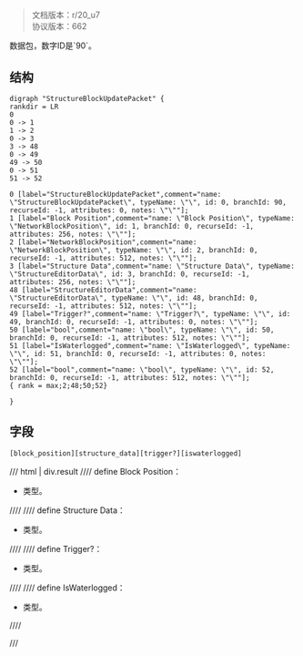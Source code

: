 # <!-- md:samp StructureBlockUpdatePacket -->

> 文档版本：r/20_u7<br/>协议版本：662

<!-- md:samp StructureBlockUpdatePacket -->数据包，数字ID是`90`。

## 结构

```viz
digraph "StructureBlockUpdatePacket" {
rankdir = LR
0
0 -> 1
1 -> 2
0 -> 3
3 -> 48
0 -> 49
49 -> 50
0 -> 51
51 -> 52

0 [label="StructureBlockUpdatePacket",comment="name: \"StructureBlockUpdatePacket\", typeName: \"\", id: 0, branchId: 90, recurseId: -1, attributes: 0, notes: \"\""];
1 [label="Block Position",comment="name: \"Block Position\", typeName: \"NetworkBlockPosition\", id: 1, branchId: 0, recurseId: -1, attributes: 256, notes: \"\""];
2 [label="NetworkBlockPosition",comment="name: \"NetworkBlockPosition\", typeName: \"\", id: 2, branchId: 0, recurseId: -1, attributes: 512, notes: \"\""];
3 [label="Structure Data",comment="name: \"Structure Data\", typeName: \"StructureEditorData\", id: 3, branchId: 0, recurseId: -1, attributes: 256, notes: \"\""];
48 [label="StructureEditorData",comment="name: \"StructureEditorData\", typeName: \"\", id: 48, branchId: 0, recurseId: -1, attributes: 512, notes: \"\""];
49 [label="Trigger?",comment="name: \"Trigger?\", typeName: \"\", id: 49, branchId: 0, recurseId: -1, attributes: 0, notes: \"\""];
50 [label="bool",comment="name: \"bool\", typeName: \"\", id: 50, branchId: 0, recurseId: -1, attributes: 512, notes: \"\""];
51 [label="IsWaterlogged",comment="name: \"IsWaterlogged\", typeName: \"\", id: 51, branchId: 0, recurseId: -1, attributes: 0, notes: \"\""];
52 [label="bool",comment="name: \"bool\", typeName: \"\", id: 52, branchId: 0, recurseId: -1, attributes: 512, notes: \"\""];
{ rank = max;2;48;50;52}

}

```

## 字段

```title='StructureBlockUpdatePacket'
[block_position][structure_data][trigger?][iswaterlogged]
```

/// html | div.result
//// define
Block Position：[<!-- md:samp NetworkBlockPosition -->](../types/networkblockposition.md)

- <!-- md:samp NetworkBlockPosition -->类型。


////
//// define
Structure Data：[<!-- md:samp StructureEditorData -->](../types/structureeditordata.md)

- <!-- md:samp StructureEditorData -->类型。


////
//// define
Trigger?：<!-- md:samp bool -->

- <!-- md:samp bool -->类型。


////
//// define
IsWaterlogged：<!-- md:samp bool -->

- <!-- md:samp bool -->类型。


////

///

